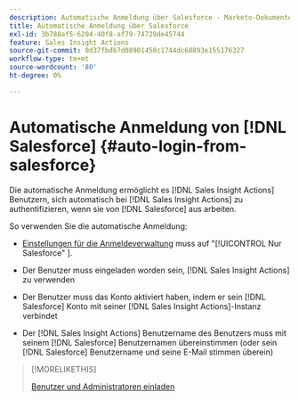 ```yaml
---
description: Automatische Anmeldung über Salesforce - Marketo-Dokumente - Produktdokumentation
title: Automatische Anmeldung über Salesforce
exl-id: 3b788af5-6204-40f8-af79-74729de45744
feature: Sales Insight Actions
source-git-commit: 0d37fbdb7d08901458c1744dc68893e155176327
workflow-type: tm+mt
source-wordcount: '80'
ht-degree: 0%

---
```


# Automatische Anmeldung von [!DNL Salesforce] {#auto-login-from-salesforce}

Die automatische Anmeldung ermöglicht es [!DNL Sales Insight Actions] Benutzern, sich automatisch bei [!DNL Sales Insight Actions] zu authentifizieren, wenn sie von [!DNL Salesforce] aus arbeiten.

So verwenden Sie die automatische Anmeldung:

* [Einstellungen für die Anmeldeverwaltung](/help/marketo/product-docs/marketo-sales-insight/actions/admin/login-management-settings.md) muss auf &quot;[!UICONTROL Nur Salesforce&quot; ].

* Der Benutzer muss eingeladen worden sein, [!DNL Sales Insight Actions] zu verwenden

* Der Benutzer muss das Konto aktiviert haben, indem er sein [!DNL Salesforce] Konto mit seiner [!DNL Sales Insight Actions]-Instanz verbindet

* Der [!DNL Sales Insight Actions] Benutzername des Benutzers muss mit seinem [!DNL Salesforce] Benutzernamen übereinstimmen (oder sein [!DNL Salesforce] Benutzername und seine E-Mail stimmen überein)

>[!MORELIKETHIS]
>
>[Benutzer und Administratoren einladen](/help/marketo/product-docs/marketo-sales-insight/actions/admin/invite-users-and-admins.md)
